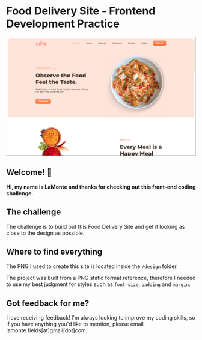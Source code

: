 # Food Delivery Site - Frontend Development Practice

![Design preview for the Food Delivery Site coding challenge](/designs/food-delivery-site-image.png)
## Welcome! 👋

**Hi, my name is LaMonte and thanks for checking out this front-end coding challenge.**

## The challenge

The challenge is to build out this Food Delivery Site and get it looking as close to the design as possible.

## Where to find everything

The PNG I used to create this site is located inside the `/design` folder.

The project was built from a PNG static format reference, therefore I needed to use my best judgment for styles such as `font-size`, `padding` and `margin`.

## Got feedback for me?

I love receiving feedback! I'm always looking to improve my coding skills, so if you have anything you'd like to mention, please email lamonte.fields[at]gmail[dot]com.
